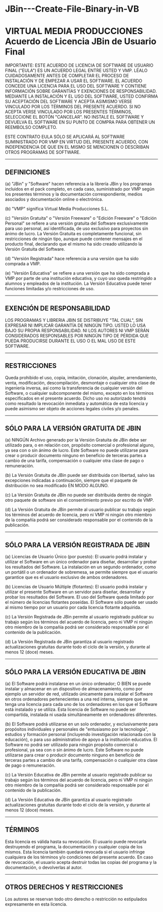 # JBin---Create-File-Binary-in-VB

# VIRTUAL MEDIA PRODUCCIONES Acuerdo de Licencia JBin de Usuario Final

IMPORTANTE: ESTE ACUERDO DE LICENCIA DE SOFTWARE DE USUARIO FINAL ("EULA") ES UN ACUERDO LEGAL ENTRE USTED Y VMP. LÉALO CUIDADOSAMENTE ANTES DE COMPLETAR EL PROCESO DE INSTALACIÓN Y DE EMPEZAR A USAR EL SOFTWARE. EL ACUERDO CONCEDE UNA LICENCIA PARA EL USO DEL SOFTWARE Y CONTIENE INFORMACIÓN SOBRE GARANTÍAS Y EXENCIONES DE RESPONSABILIDAD. MEDIANTE LA INSTALACIÓN Y EL USO DEL SOFTWARE, USTED CONFIRMA SU ACEPTACIÓN DEL SOFTWARE Y ACEPTA ASIMISMO VERSE VINCULADO POR LOS TÉRMINOS DEL PRESENTE ACUERDO. SI NO ACEPTA VERSE VINCULADO POR LOS PRESENTES TÉRMINOS, SELECCIONE EL BOTÓN "CANCELAR". NO INSTALE EL SOFTWARE Y DEVUELVA EL SOFTWARE EN SU PUNTO DE COMPRA PARA OBTENER UN REEMBOLSO COMPLETO.


ESTE CONTRATO EULA SÓLO SE APLICARÁ AL SOFTWARE SUMINISTRADO POR VMP EN VIRTUD DEL PRESENTE ACUERDO, CON INDEPENDENCIA DE QUE EN EL MISMO SE MENCIONEN O DESCRIBAN OTROS PROGRAMAS DE SOFTWARE.


--------------------------------------------------------
DEFINICIONES
--------------------------------------------------------

(a) "JBin" y "Software" hacen referencia a la librería JBin y los programas incluidos en el pack completo, en cada caso, suministrado por VMP según los presentes términos y la documentación correspondiente, medios asociados y documentación online o electrónica.

(b) "VMP" significa Virtual Media Producciones S.L.  

(c) "Versión Gratuita" o "Versión Freeware" o "Edición Freeware" o "Edición Personal" se refiere a una versión gratuita del Software exclusivamente para uso personal, así identificada, de uso exclusivo para proyectos sin ánimo de lucro. La Versión Gratuita es completamente funcional, sin restricciones de ningún tipo, aunque puede contener mensajes en el producto final, declarando que el mismo ha sido creado utilizando la Versión Gratuita del Software.

(d) "Versión Registrada" hace referencia a una versión que ha sido comprada a VMP.

(e) "Versión Educativa" se refiere a una versión que ha sido comprada a VMP por parte de una institución educativa, y cuyo uso queda restringido a alumnos y empleados de la institución. La Versión Educativa puede tener funciones limitadas y/o restricciones de uso.


--------------------------------------------------------
EXENCIÓN DE RESPONSABILIDAD
--------------------------------------------------------

LOS PROGRAMAS Y LIBRERIA JBIN SE DISTRIBUYE "TAL CUAL", SIN EXPRESAR NI IMPLICAR GARANTÍA DE NINGÚN TIPO. USTED LO USA BAJO SU PROPIA RESPONSABILIDAD. NI LOS AUTORES NI VMP SERÁN CONSIDERADOS RESPONSABLES POR NINGÚN TIPO DE PÉRDIDA QUE PUEDA PRODUCIRSE DURANTE EL USO O EL MAL USO DE ESTE SOFTWARE.


--------------------------------------------------------
RESTRICCIONES
--------------------------------------------------------

Queda prohibido el uso, copia, imitación, clonación, alquiler, arrendamiento, venta, modificación, descompilación, desmontaje o cualquier otra clase de ingeniería inversa, así como la transferencia de cualquier versión del Software, o cualquier subcomponente del mismo, excepto en los términos especificados en el presente acuerdo. Dicho uso no autorizado tendrá como resultado la revocación inmediata y automática de esta licencia y puede asimismo ser objeto de acciones legales civiles y/o penales. 


--------------------------------------------------------
SÓLO PARA LA VERSIÓN GRATUITA DE JBIN
--------------------------------------------------------

(a) NINGÚN Archivo generado por la Versión Gratuita de JBin debe ser utilizado para, o en relación con, propósito comercial o profesional alguno, ya sea con o sin ánimo de lucro. Este Software no puede utilizarse para crear o producir documento ninguno en beneficio de terceras partes a cambio de una tarifa, compensación o cualquier otra clase de pago o remuneración.

(b) La Versión Gratuita de JBin puede ser distribuida con libertad, salvo las excepciones indicadas a continuación, siempre que el paquete de distribución no sea modificado EN MODO ALGUNO.

(c) La Versión Gratuita de JBin no puede ser distribuida dentro de ningún otro paquete de software sin el consentimiento previo por escrito de VMP.

(d) La Versión Gratuita de JBin permite al usuario publicar su trabajo según los términos del acuerdo de licencia, pero ni VMP ni ningún otro miembro de la compañía podrá ser considerado responsable por el contenido de la publicación.


--------------------------------------------------------
SÓLO PARA LA VERSIÓN REGISTRADA DE JBIN
--------------------------------------------------------

(a) Licencias de Usuario Único (por puesto): El usuario podrá instalar y utilizar el Software en un único ordenador para diseñar, desarrollar y probar los resultados del Software. La instalación en un segundo ordenador, como un portátil o un ordenador de sobremesa, se permite siempre que el usuario garantice que es el usuario exclusivo de ambos ordenadores.

(b) Licencias de Usuario Múltiple (flotantes): El usuario podrá instalar y utilizar el presente Software en un servidor para diseñar, desarrollar y probar los resultados del Software. El uso del Software queda limitado por el número de licencias flotantes poseídas. El Software sólo puede ser usado al mismo tiempo por un usuario por cada licencia flotante adquirida.

(c) La Versión Registrada de JBin permite al usuario registrado publicar su trabajo según los términos del acuerdo de licencia, pero ni VMP ni ningún otro miembro de la compañía podrá ser considerado responsable por el contenido de la publicación.

(d) La Versión Registrada de JBin garantiza al usuario registrado actualizaciones gratuitas durante todo el ciclo de la versión, y durante al menos 12 (doce) meses.


--------------------------------------------------------
SÓLO PARA LA VERSIÓN EDUCATIVA DE JBIN
--------------------------------------------------------

(a) El Software podrá instalarse en un único ordenador; O BIEN se puede instalar y almacenar en un dispositivo de almacenamiento, como por ejemplo un servidor de red, utilizado únicamente para instalar el Software en otros ordenadores pertenecientes a una red interna, siempre que se tenga una licencia para cada uno de los ordenadores en los que el Software está instalado y se utiliza. Esta licencia de Software no puede ser compartida, instalada ni usada simultáneamente en ordenadores diferentes.

(b) El Software podrá utilizarse en un solo ordenador, y exclusivamente para propósitos individuales y personales de "entusiasmo por la tecnología", estudios y formación personal (incluyendo investigación relacionada con la educación), o para uso administrativo de apoyo a la institución educativa. El Software no podrá ser utilizado para ningún propósito comercial o profesional, ya sea con o sin ánimo de lucro. Este Software no puede utilizarse para crear o producir documento ninguno en beneficio de terceras partes a cambio de una tarifa, compensación o cualquier otra clase de pago o remuneración.

(c) La Versión Educativa de JBin permite al usuario registrado publicar su trabajo según los términos del acuerdo de licencia, pero ni VMP ni ningún otro miembro de la compañía podrá ser considerado responsable por el contenido de la publicación.

(d) La Versión Educativa de JBin garantiza al usuario registrado actualizaciones gratuitas durante todo el ciclo de la versión, y durante al menos 12 (doce) meses.


--------------------------------------------------------
TÉRMINOS
--------------------------------------------------------

Esta licencia es válida hasta su revocación. El usuario puede revocarla destruyendo el programa, la documentación y cualquier copia de los mismos. Esta licencia también quedará revocada si el usuario infringe cualquiera de los términos y/o condiciones del presente acuerdo. En caso de revocación, el usuario acepta destruir todas las copias del programa y la documentación, o devolverlas al autor.

--------------------------------------------------------
OTROS DERECHOS Y RESTRICCIONES
--------------------------------------------------------

Los autores se reservan todo otro derecho o restricción no estipulados expresamente en esta licencia.
